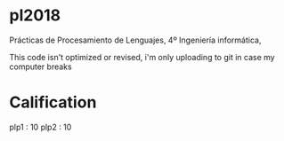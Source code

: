 # pl2018
Prácticas de Procesamiento de Lenguajes, 4º Ingeniería informática,

This code isn't optimized or revised, i'm only uploading to git in case my computer breaks



# Calification
plp1 : 10
plp2 : 10
